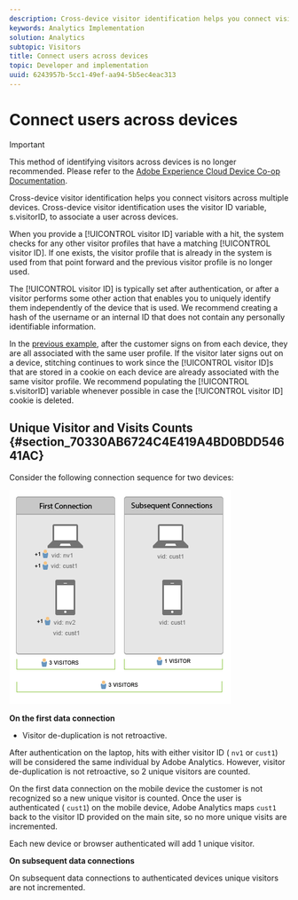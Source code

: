 ```yaml
---
description: Cross-device visitor identification helps you connect visitors across multiple devices. Cross-device visitor identification uses the visitor ID variable, s.visitorID, to associate a user across devices.
keywords: Analytics Implementation
solution: Analytics
subtopic: Visitors
title: Connect users across devices
topic: Developer and implementation
uuid: 6243957b-5cc1-49ef-aa94-5b5ec4eac313
---
```


# Connect users across devices

>[!IMPORTANT]
>
>This method of identifying visitors across devices is no longer recommended. Please refer to the [Adobe Experience Cloud Device Co-op Documentation](https://marketing.adobe.com/resources/help/en_US/mcdc/).

Cross-device visitor identification helps you connect visitors across multiple devices. Cross-device visitor identification uses the visitor ID variable, s.visitorID, to associate a user across devices.

When you provide a [!UICONTROL visitor ID] variable with a hit, the system checks for any other visitor profiles that have a matching [!UICONTROL visitor ID]. If one exists, the visitor profile that is already in the system is used from that point forward and the previous visitor profile is no longer used.

The [!UICONTROL visitor ID] is typically set after authentication, or after a visitor performs some other action that enables you to uniquely identify them independently of the device that is used. We recommend creating a hash of the username or an internal ID that does not contain any personally identifiable information.

In the [previous example](/help/implement/js-implementation/xdevice-visid/xdevice-connecting.md), after the customer signs on from each device, they are all associated with the same user profile. If the visitor later signs out on a device, stitching continues to work since the [!UICONTROL visitor ID]s that are stored in a cookie on each device are already associated with the same visitor profile. We recommend populating the [!UICONTROL s.visitorID] variable whenever possible in case the [!UICONTROL visitor ID] cookie is deleted.

## Unique Visitor and Visits Counts {#section_70330AB6724C4E419A4BD0BDD54641AC}

Consider the following connection sequence for two devices: 

![](assets/xdevice-counts.png)

**On the first data connection**

* Visitor de-duplication is not retroactive.

After authentication on the laptop, hits with either visitor ID ( `nv1` or `cust1`) will be considered the same individual by Adobe Analytics. However, visitor de-duplication is not retroactive, so 2 unique visitors are counted.

On the first data connection on the mobile device the customer is not recognized so a new unique visitor is counted. Once the user is authenticated ( `cust1`) on the mobile device, Adobe Analytics maps `cust1` back to the visitor ID provided on the main site, so no more unique visits are incremented.

Each new device or browser authenticated will add 1 unique visitor.

**On subsequent data connections**

On subsequent data connections to authenticated devices unique visitors are not incremented.
